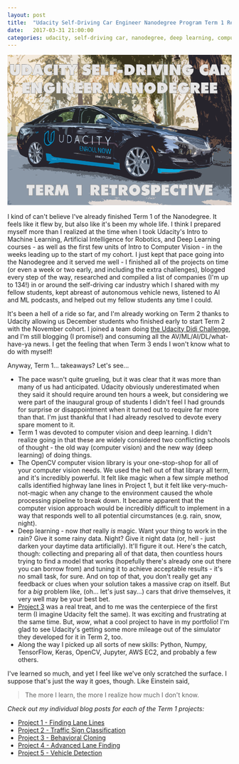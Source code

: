 ```yaml
---
layout: post
title:  "Udacity Self-Driving Car Engineer Nanodegree Program Term 1 Retrospective"
date:   2017-03-31 21:00:00 
categories: udacity, self-driving car, nanodegree, deep learning, computer vision
---
```


[//]: # (Image References)
[im01]: https://github.com/jeremy-shannon/jeremy-shannon.github.io/blob/master/images/IMG_3687.PNG?raw=true "Term 1 Retrospective"

![Alt Text][im01]

I kind of can't believe I've already finished Term 1 of the Nanodegree. It feels like it flew by, but also like it's been my whole life. I think I prepared myself more than I realized at the time when I took Udacity's Intro to Machine Learning, Artificial Intelligence for Robotics, and Deep Learning courses - as well as the first few units of Intro to Computer Vision - in the weeks leading up to the start of my cohort. I just kept that pace going into the Nanodegree and it served me well - I finished all of the projects on time (or even a week or two early, and including the extra challenges), blogged every step of the way, researched and compiled a list of companies (I'm up to 134!) in or around the self-driving car industry which I shared with my fellow students, kept abreast of autonomous vehicle news, listened to AI and ML podcasts, and helped out my fellow students any time I could. 

It's been a hell of a ride so far, and I'm already working on Term 2 thanks to Udacity allowing us December students who finished early to start Term 2 with the November cohort. I joined a team doing [the Udacity Didi Challenge](https://www.udacity.com/didi-challenge), and I'm still blogging (I promise!) and consuming all the AV/ML/AI/DL/what-have-ya news. I get the feeling that when Term 3 ends I won't know what to do with myself!

Anyway, Term 1... takeaways? Let's see...

- The pace wasn't quite grueling, but it was clear that it was more than many of us had anticipated. Udacity obviously underestimated when they said it should require around ten hours a week, but considering we were part of the inaugural group of students I didn't feel I had grounds for surprise or disappointment when it turned out to require far more than that. I'm just thankful that I had already resolved to devote every spare moment to it. 
- Term 1 was devoted to computer vision and deep learning. I didn't realize going in that these are widely considered two conflicting schools of thought - the old way (computer vision) and the new way (deep learning) of doing things. 
- The OpenCV computer vision library is your one-stop-shop for all of your computer vision needs. We used the hell out of that library all term, and it's incredibly powerful. It felt like magic when a few simple method calls identified highway lane lines in Project 1, but it felt like very-much-not-magic when any change to the environment caused the whole processing pipeline to break down. It became apparent that the computer vision approach would be incredibly difficult to implement in a way that responds well to all potential circumstances (e.g. rain, snow, night). 
- Deep learning - now *that* really *is* magic. Want your thing to work in the rain? Give it some rainy data. Night? Give it night data (or, hell - just darken your daytime data artificially). It'll figure it out. Here's the catch, though: collecting and preparing all of that data, then countless hours trying to find a model that works (hopefully there's already one out there you can borrow from) and tuning it to achieve acceptable results - it's no small task, for sure. And on top of that, you don't really get any feedback or clues when your solution takes a massive crap on itself. But for a *big* problem like, (oh... let's just say...) cars that drive themselves, it very well may be your best bet.
- [Project 3](http://jeremyshannon.com/2017/02/10/udacity-sdcnd-behavioral-cloning.html) was a real treat, and to me was the centerpiece of the first term (I imagine Udacity felt the same). It was exciting and frustrating at the same time. But, *wow*, what a cool project to have in my portfolio! I'm glad to see Udacity's getting some more mileage out of the simulator they developed for it in Term 2, too.
- Along the way I picked up all sorts of new skills: Python, Numpy, TensorFlow, Keras, OpenCV, Jupyter, AWS EC2, and probably a few others.

I've learned so much, and yet I feel like we've only scratched the surface. I suppose that's just the way it goes, though. Like Einstein said,

> The more I learn, the more I realize how much I don't know.  

*Check out my individual blog posts for each of the Term 1 projects:*
- [Project 1 - Finding Lane Lines](http://jeremyshannon.com/2016/12/23/udacity-sdcnd-finding-lane-lines.html)
- [Project 2 - Traffic Sign Classification](http://jeremyshannon.com/2017/01/13/udacity-sdcnd-traffic-sign-classifier.html)
- [Project 3 - Behavioral Cloning](http://jeremyshannon.com/2017/02/10/udacity-sdcnd-behavioral-cloning.html)
- [Project 4 - Advanced Lane Finding](http://jeremyshannon.com/2017/03/03/udacity-sdcnd-advanced-lane-finding.html)
- [Project 5 - Vehicle Detection](http://jeremyshannon.com/2017/03/17/udacity-sdcnd-vehicle-detection.html)

